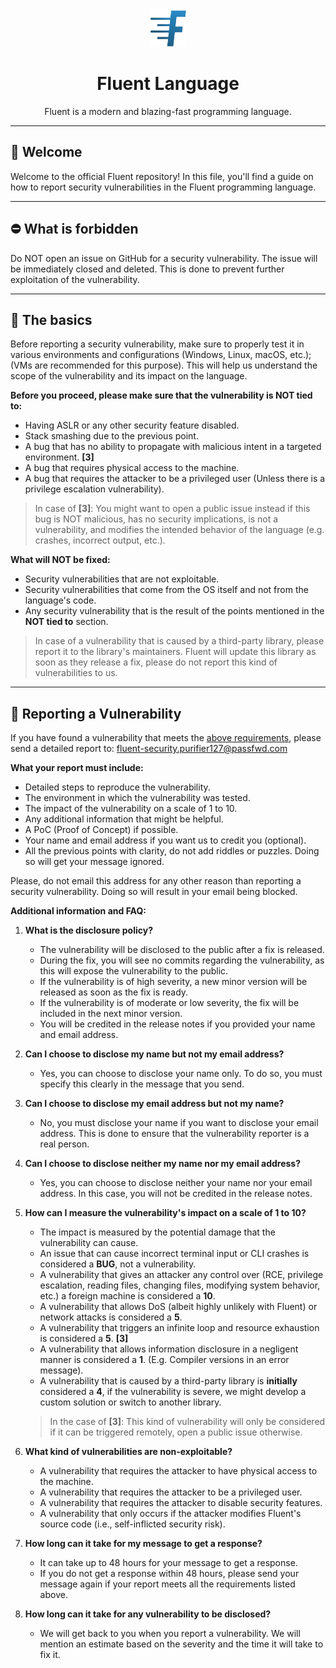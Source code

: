 <div align="center">
    <img src="assets/logo.png" height="60" width="60">
    <h1>Fluent Language</h1>
    Fluent is a modern and blazing-fast programming language.
</div>

---

## 👋 Welcome

Welcome to the official Fluent repository! In this file, you'll find a guide on how to
report security vulnerabilities in the Fluent programming language.

---

## ⛔ What is forbidden

Do NOT open an issue on GitHub for a security vulnerability.
The issue will be immediately closed and deleted.
This is done to prevent further exploitation of the vulnerability.

---

## 📝 The basics

Before reporting a security vulnerability, make sure to properly
test it in various environments and configurations (Windows, Linux, macOS, etc.);
(VMs are recommended for this purpose). This will help us understand the
scope of the vulnerability and its impact on the language.

**Before you proceed, please make sure that the vulnerability
is NOT tied to:**

- Having ASLR or any other security feature disabled.
- Stack smashing due to the previous point.
- A bug that has no ability to propagate with malicious intent in a targeted environment. **[3]**
- A bug that requires physical access to the machine.
- A bug that requires the attacker to be a privileged user (Unless there is a privilege escalation vulnerability).

> In case of **[3]**: You might want to open a public issue instead if this bug is NOT malicious, has no security
implications, is not a vulnerability, and modifies the intended behavior of the language (e.g. crashes, incorrect output, etc.).

**What will NOT be fixed:**

- Security vulnerabilities that are not exploitable.
- Security vulnerabilities that come from the OS itself and not from the language's code.
- Any security vulnerability that is the result of the points mentioned in the **NOT tied to** section.

> In case of a vulnerability that is caused by a third-party library, please report it to the library's maintainers.
> Fluent will update this library as soon as they release a fix, please do not report this kind of vulnerabilities to us.

---

## 🚨 Reporting a Vulnerability

If you have found a vulnerability that meets the [above requirements](#-what-is-forbidden),
please send a detailed report to: fluent-security.purifier127@passfwd.com

**What your report must include:**

- Detailed steps to reproduce the vulnerability.
- The environment in which the vulnerability was tested.
- The impact of the vulnerability on a scale of 1 to 10.
- Any additional information that might be helpful.
- A PoC (Proof of Concept) if possible.
- Your name and email address if you want us to credit you (optional).
- All the previous points with clarity, do not add riddles or puzzles. Doing so will get your message ignored.

Please, do not email this address for any other reason than reporting a security vulnerability.
Doing so will result in your email being blocked.

**Additional information and FAQ:**

1. **What is the disclosure policy?**
   - The vulnerability will be disclosed to the public after a fix is released.
   - During the fix, you will see no commits regarding the vulnerability, as this will expose the vulnerability to the public.
   - If the vulnerability is of high severity, a new minor version will be released as soon as the fix is ready.
   - If the vulnerability is of moderate or low severity, the fix will be included in the next minor version.
   - You will be credited in the release notes if you provided your name and email address.

2. **Can I choose to disclose my name but not my email address?**
   - Yes, you can choose to disclose your name only. To do so, you must specify this clearly in the message that you send.

3. **Can I choose to disclose my email address but not my name?**
   - No, you must disclose your name if you want to disclose your email address. This is done to ensure that the vulnerability reporter is a real person.

4. **Can I choose to disclose neither my name nor my email address?**
   - Yes, you can choose to disclose neither your name nor your email address. In this case, you will not be credited in the release notes.

5. **How can I measure the vulnerability's impact on a scale of 1 to 10?**
   - The impact is measured by the potential damage that the vulnerability can cause.
   - An issue that can cause incorrect terminal input or CLI crashes is considered a **BUG**, not a vulnerability.
   - A vulnerability that gives an attacker any control over (RCE, privilege escalation, reading files, changing files, modifying system behavior, etc.) a foreign machine is considered a **10**.
   - A vulnerability that allows DoS (albeit highly unlikely with Fluent) or network attacks is considered a **5**.
   - A vulnerability that triggers an infinite loop and resource exhaustion is considered a **5**. **[3]**
   - A vulnerability that allows information disclosure in a negligent manner is considered a **1**. (E.g. Compiler versions in an error message).
   - A vulnerability that is caused by a third-party library is **initially** considered a **4**, if the vulnerability is severe, we might develop a custom solution or switch to another library.

    > In the case of **[3]**: This kind of vulnerability will only be considered if it can be triggered remotely, open a public issue otherwise.

6. **What kind of vulnerabilities are non-exploitable?**
   - A vulnerability that requires the attacker to have physical access to the machine.
   - A vulnerability that requires the attacker to be a privileged user.
   - A vulnerability that requires the attacker to disable security features.
   - A vulnerability that only occurs if the attacker modifies Fluent's source code (i.e., self-inflicted security risk).

7. **How long can it take for my message to get a response?**
   - It can take up to 48 hours for your message to get a response.
   - If you do not get a response within 48 hours, please send your message again if your report meets all the requirements listed above.

8. **How long can it take for any vulnerability to be disclosed?**
    - We will get back to you when you report a vulnerability. We will mention an estimate based on the severity and the time it will take to fix it.